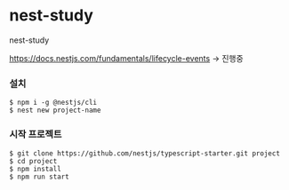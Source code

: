 # nest-study
nest-study

https://docs.nestjs.com/fundamentals/lifecycle-events
-> 진행중


### 설치
```
$ npm i -g @nestjs/cli
$ nest new project-name
```

### 시작 프로젝트
```
$ git clone https://github.com/nestjs/typescript-starter.git project
$ cd project
$ npm install
$ npm run start
```